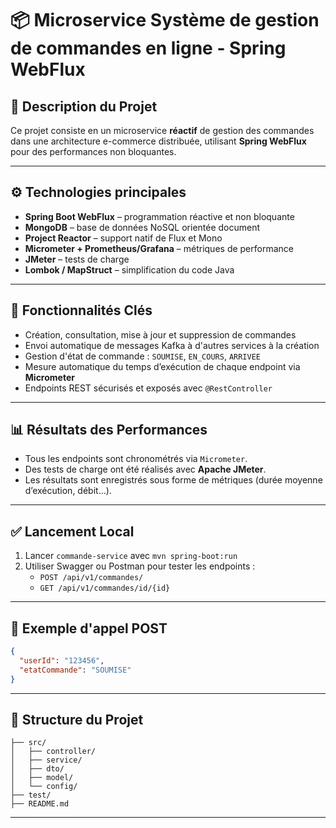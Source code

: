# 📦 Microservice Système de gestion de commandes en ligne - Spring WebFlux

## 🧠 Description du Projet

Ce projet consiste en un microservice **réactif** de gestion des commandes dans une architecture e-commerce distribuée, utilisant **Spring WebFlux** pour des performances non bloquantes.  

---

## ⚙️ Technologies principales

- **Spring Boot WebFlux** – programmation réactive et non bloquante
- **MongoDB** – base de données NoSQL orientée document
- **Project Reactor** – support natif de Flux et Mono
- **Micrometer + Prometheus/Grafana** – métriques de performance
- **JMeter** – tests de charge
- **Lombok / MapStruct** – simplification du code Java

---

## 🚀 Fonctionnalités Clés

- Création, consultation, mise à jour et suppression de commandes
- Envoi automatique de messages Kafka à d'autres services à la création
- Gestion d'état de commande : `SOUMISE`, `EN_COURS`, `ARRIVEE`
- Mesure automatique du temps d’exécution de chaque endpoint via **Micrometer**
- Endpoints REST sécurisés et exposés avec `@RestController`

---


## 📊 Résultats des Performances

- Tous les endpoints sont chronométrés via `Micrometer`.
- Des tests de charge ont été réalisés avec **Apache JMeter**.
- Les résultats sont enregistrés sous forme de métriques (durée moyenne d’exécution, débit…).

---


## ✅ Lancement Local

1. Lancer `commande-service` avec `mvn spring-boot:run`
2. Utiliser Swagger ou Postman pour tester les endpoints :
   - `POST /api/v1/commandes/`
   - `GET /api/v1/commandes/id/{id}`

---

## 🧪 Exemple d'appel POST

```json
{
  "userId": "123456",
  "etatCommande": "SOUMISE"
}
```

---

## 📁 Structure du Projet

```
├── src/
│   ├── controller/
│   ├── service/
│   ├── dto/
│   ├── model/
│   └── config/
├── test/
├── README.md
```

---
